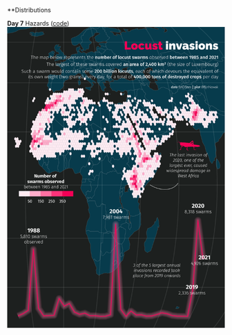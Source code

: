 **Distributions

**Day 7** Hazards ([code](https://github.com/BjnNowak/TidyTuesday/blob/main/SC_Locust.R))
![day 7](fig/day7.png)
